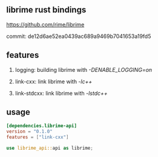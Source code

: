 ## librime rust bindings

https://github.com/rime/librime

commit: de12d6ae52ea0439ac689a9469b7041653a19fd5

## features

1. logging: building librime with *-DENABLE_LOGGING=on*

2. link-cxx: link librime with *-lc++*
   
3. link-stdcxx: link librime with *-lstdc++*

## usage

```toml
[dependencies.librime-api]
version = "0.1.0"
features = ["link-cxx"]
```

```rust
use librime_api::api as librime;
```
